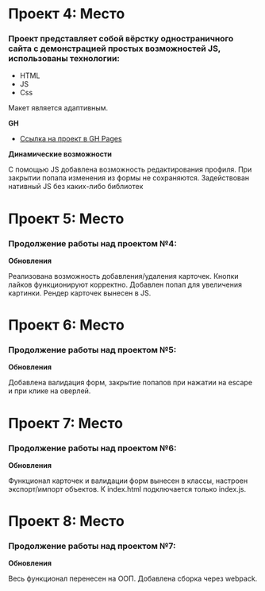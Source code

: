 # Проект 4: Место

### Проект представляет собой вёрстку одностраничного сайта с демонстрацией простых возможностей JS, использованы технологии:

* HTML
* JS
* Css

Макет является адаптивным.

**GH**

* [Ссылка на проект в GH Pages](https://marysmith11.github.io/mesto/)

**Динамические возможности**

С помощью JS добавлена возможность редактирования профиля.
При закрытии попапа изменения из формы не сохраняются.
Задействован нативный JS без каких-либо библиотек



# Проект 5: Место 

### Продолжение работы над проектом №4: 

**Обновления** 

Реализована возможность добавления/удаления карточек. 
Кнопки лайков функционируют корректно. Добавлен попап для увеличения картинки. 
Рендер карточек вынесен в JS. 

# Проект 6: Место 

### Продолжение работы над проектом №5: 

**Обновления** 

Добавлена валидация форм, закрытие попапов при нажатии на escape и при клике на оверлей. 

# Проект 7: Место 

### Продолжение работы над проектом №6: 

**Обновления** 

Функционал карточек и валидации форм вынесен в классы, настроен экспорт/импорт объектов. 
К index.html подключается только index.js. 

# Проект 8: Место 

### Продолжение работы над проектом №7: 

**Обновления** 

Весь функционал перенесен на ООП. Добавлена сборка через webpack. 